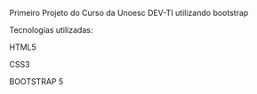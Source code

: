 Primeiro Projeto do Curso da Unoesc DEV-TI utilizando bootstrap

Tecnologias utilizadas:

HTML5

CSS3

BOOTSTRAP 5

